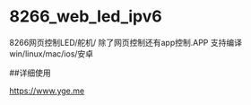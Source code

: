 # 8266_web_led_ipv6
8266网页控制LED/舵机/ 除了网页控制还有app控制.APP 支持编译 win/linux/mac/ios/安卓


##详细使用

https://www.yge.me

